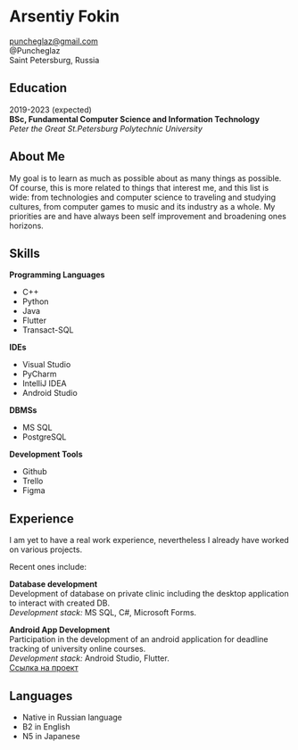 Arsentiy Fokin
==============

puncheglaz@gmail.com  
@Puncheglaz  
Saint Petersburg, Russia

Education
---------

2019-2023 (expected)  
**BSc, Fundamental Computer Science and Information Technology**  
*Peter the Great St.Petersburg Polytechnic University*

About Me
----------

My goal is to learn as much as possible about as many things as possible. Of course, this is more related to things that interest me, and this list is wide: from technologies and computer science to traveling and studying cultures, from computer games to music and its industry as a whole. My priorities are and have always been self improvement and broadening ones horizons.

Skills
----------

**Programming Languages**
* C++
* Python
* Java
* Flutter
* Transact-SQL

**IDEs**
* Visual Studio
* PyCharm
* IntelliJ IDEA
* Android Studio

**DBMSs**
* MS SQL
* PostgreSQL

**Development Tools**
* Github
* Trello
* Figma

Experience
----------

I am yet to have a real work experience, nevertheless I already have worked on various projects.  

Recent ones include:

**Database development**  
Development of database on private clinic including the desktop application to interact with created DB.  
*Development stack:* MS SQL, C#, Microsoft Forms.

**Android App Development**  
Participation in the development of an android application for deadline tracking of university online courses.  
*Development stack:* Android Studio, Flutter.  
[Ссылка на проект](https://gitlab.com/mephodio/polydead)

Languages
---------

* Native in Russian language
* B2 in English
* N5 in Japanese
